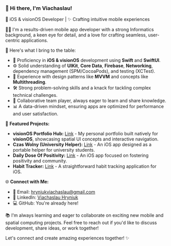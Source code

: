 ### 👋 Hi there, I'm Viachaslau!

📱 iOS & visionOS Developer | ✨ Crafting intuitive mobile experiences

👨‍💻 I'm a results-driven mobile app developer with a strong Informatics background, a keen eye for detail, and a love for crafting seamless, user-centric applications.

🌟 Here's what I bring to the table:

-   📱 Proficiency in **iOS & visionOS** development using **Swift** and **SwiftUI**.
-   ⚙️ Solid understanding of **UIKit**, **Core Data**, **Firebase**, **Networking**, dependency management (SPM/CocoaPods), and testing (XCTest).
-   📐 Experience with design patterns like **MVVM** and concepts like **Multithreading**.
-   🛠️ Strong problem-solving skills and a knack for tackling complex technical challenges.
-   🤝 Collaborative team player, always eager to learn and share knowledge.
-   📊 A data-driven mindset, ensuring apps are optimized for performance and user satisfaction.

🚀 **Featured Projects:**

*   **visionOS Portfolio Hub:** [Link](https://github.com/viachaslauhryniuk/visionOS-Portfolio-Hub) - My personal portfolio built natively for **visionOS**, showcasing spatial UI concepts and interactive navigation.
*   **Czas Wolny (University Helper):** [Link](https://github.com/viachaslauhryniuk/Czas-Wolny-Project) - An iOS app designed as a portable helper for university students.
*   **Daily Dose Of Positivity:** [Link](https://github.com/viachaslauhryniuk/DailyDoseOfPOsitivity) - An iOS app focused on fostering positivity and community.
*   **Habit Tracker:** [Link](https://github.com/viachaslauhryniuk/habitTracker) - A straightforward habit tracking application for iOS.

🌐 **Connect with Me:**

*   📧 Email: hryniukviachaslau@gmail.com
*   💼 LinkedIn: [Viachaslau Hryniuk](https://www.linkedin.com/in/viachaslau-hryniuk-717368289/)
*   💻 GitHub: You're already here!

📚 I'm always learning and eager to collaborate on exciting new mobile and spatial computing projects. Feel free to reach out if you'd like to discuss development, share ideas, or work together!

Let's connect and create amazing experiences together! ✨
